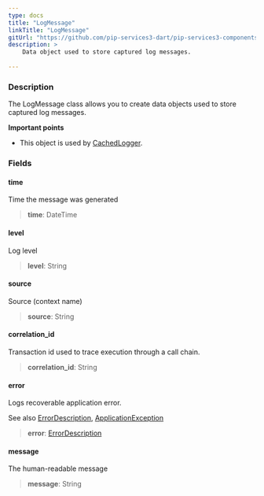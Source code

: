 ```yaml
---
type: docs
title: "LogMessage"
linkTitle: "LogMessage"
gitUrl: "https://github.com/pip-services3-dart/pip-services3-components-dart"
description: >
    Data object used to store captured log messages.
   
---
```


### Description

The LogMessage class allows you to create data objects used to store captured log messages.

**Important points**

- This object is used by [CachedLogger](../cached_logger/).

### Fields

<span class="hide-title-link">

#### time
Time the message was generated
> **time**: DateTime

#### level
Log level
> **level**: String

#### source
Source (context name)
> **source**: String

#### correlation_id
Transaction id used to trace execution through a call chain.
> **correlation_id**: String

#### error
Logs recoverable application error.

See also [ErrorDescription](../../../commons/errors/error_description), [ApplicationException](../../../commons/errors/application_exception)
> **error**: [ErrorDescription](../../../commons/errors/error_description)

#### message
The human-readable message
> **message**: String

</span>
